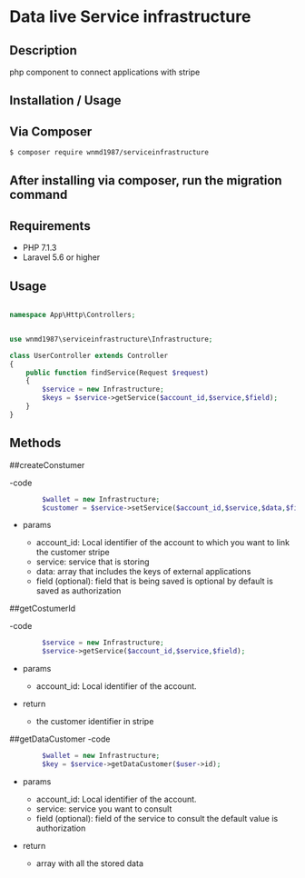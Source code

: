 
# Data live Service infrastructure

Description
--------------------

php component to connect applications with stripe


Installation / Usage
--------------------


## Via Composer

``` bash
$ composer require wnmd1987/serviceinfrastructure
```
## After installing via composer, run the migration command



Requirements
------------

- PHP 7.1.3
- Laravel 5.6 or higher



Usage
---------


``` php

namespace App\Http\Controllers;


use wnmd1987\serviceinfrastructure\Infrastructure;

class UserController extends Controller
{
    public function findService(Request $request)
    {
    	$service = new Infrastructure;
    	$keys = $service->getService($account_id,$service,$field);
    }
}

```


Methods
---------

##createConstumer

-code 


``` php
		$wallet = new Infrastructure;
    	$customer = $service->setService($account_id,$service,$data,$field)
```

- params


	- account_id: Local identifier of the account to which you want to link the customer stripe
	- service: service that is storing
	- data: array that includes the keys of external applications
	- field (optional): field that is being saved is optional by default is saved as authorization

##getCostumerId

-code 
	

``` php
		$service = new Infrastructure;
    	$service->getService($account_id,$service,$field);
```

- params
	

	- account_id: Local identifier of the account.

- return 
	
	- the customer identifier in stripe


##getDataCustomer
-code 
	

``` php
		$wallet = new Infrastructure;
    	$key = $service->getDataCustomer($user->id);
```

- params
	

	- account_id: Local identifier of the account.
	- service: service you want to consult
	- field (optional): field of the service to consult the default value is authorization 

- return 
	
	- array with all the stored data

